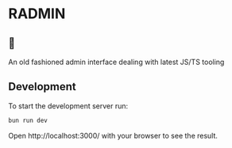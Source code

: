 # RADMIN

## 🤔

An old fashioned admin interface dealing with latest JS/TS tooling

## Development

To start the development server run:

```bash
bun run dev
```

Open http://localhost:3000/ with your browser to see the result.
